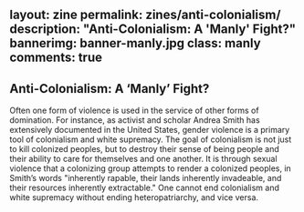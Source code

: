 layout: zine
permalink: zines/anti-colonialism/
description: "Anti-Colonialism: A 'Manly' Fight?"
bannerimg: banner-manly.jpg
class: manly
comments: true
---

<h2>Anti-Colonialism: A ‘Manly’ Fight?</h2>

Often one form of violence is used in the service of other forms of domination. For instance, as activist and scholar Andrea Smith has extensively documented in the United States, gender violence is a primary tool of colonialism and white supremacy. The goal of colonialism is not just to kill colonized peoples, but to destroy their sense of being people and their ability to care for themselves and one another. It is through sexual violence that a colonizing group attempts to render a colonized peoples, in Smith’s words "inherently rapable, their lands inherently invadeable, and their resources inherently extractable." One cannot end colonialism and white supremacy without ending heteropatriarchy, and vice versa.